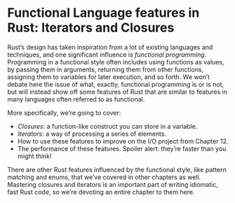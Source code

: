 # Functional Language features in Rust: Iterators and Closures

Rust’s design has taken inspiration from a lot of existing languages and
techniques, and one significant influence is *functional programming*.
Programming in a functional style often includes using functions as values, by
passing them in arguments, returning them from other functions, assigning them
to variables for later execution, and so forth. We won’t debate here the issue
of what, exactly, functional programming is or is not, but will instead show
off some features of Rust that are similar to features in many languages often
referred to as functional.

More specifically, we’re going to cover:

* *Closures*: a function-like construct you can store in a variable.
* *Iterators*: a way of processing a series of elements.
* How to use these features to improve on the I/O project from Chapter 12.
* The performance of these features. Spoiler alert: they’re faster than you
  might think!

There are other Rust features influenced by the functional style, like pattern
matching and enums, that we’ve covered in other chapters as well. Mastering
closures and iterators is an important part of writing idiomatic, fast Rust
code, so we’re devoting an entire chapter to them here.
